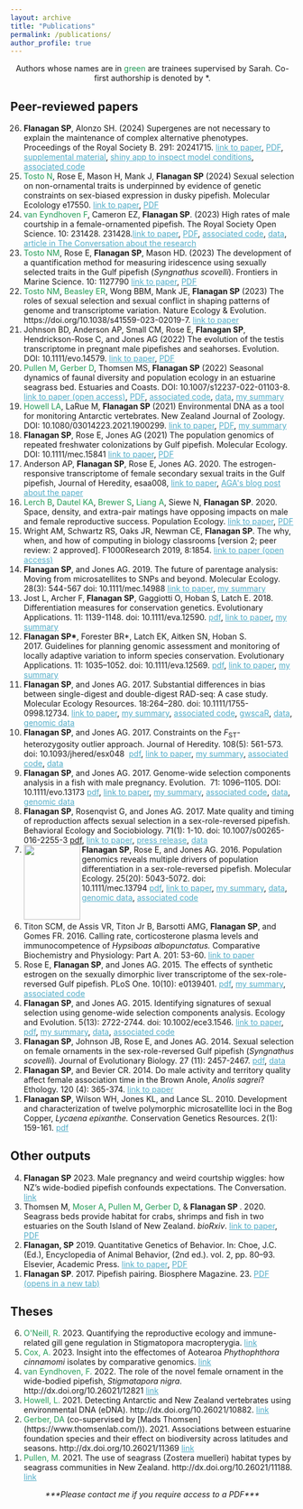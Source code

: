 ```yaml
---
layout: archive
title: "Publications"
permalink: /publications/
author_profile: true
---
```



<p style="text-align: center;">
Authors whose names are in <span style="color:#239B56">green</span> are trainees supervised by Sarah. 
Co-first authorship is denoted by *.
</p>

<h2>Peer-reviewed papers</h2>

<ol reversed>

 <li><strong>Flanagan SP</strong>, Alonzo SH. (2024) Supergenes are not necessary to explain the maintenance of complex alternative phenotypes. Proceedings of the Royal Society B. 291: 20241715. <a href="http://doi.org/10.1098/rspb.2024.1715" target="_blank" rel="noopener" style="color: rgb(82, 173, 200)">link to paper</a>, <a href="https://github.com/flanagan-lab/flanagan-lab.github.io/blob/master/pdfs/flanagan-alonzo-2024-supergenes-are-not-necessary-to-explain-the-maintenance-of-complex-alternative-phenotypes.pdf" aria-label="PDF (opens in a new tab)" style="color: rgb(82, 173, 200)">PDF</a>, <a href="https://rs.figshare.com/collections/Supplementary_material_from_Supergenes_are_not_necessary_to_explain_the_maintenance_of_complex_alternative_phenotypes_/7486576" target="_blank" rel="noopener" style="color: rgb(82, 173, 200)">supplemental material</a>, <a href="https://spflanagan.shinyapps.io/morph_predictions/" target="_blank" rel="noopener" style="color: rgb(82, 173, 200)">shiny app to inspect model conditions</a>, <a href="https://zenodo.org/records/13756017" target="_blank" rel="noopener" style="color: rgb(82, 173, 200)">associated code</a></li>

<li><span style="color:#239B56">Tosto N</span>, Rose E, Mason H, Mank J, <strong>Flanagan SP</strong> (2024) Sexual selection on non-ornamental traits is underpinned by evidence of genetic constraints on sex-biased expression in dusky pipefish. Molecular Ecolology e17550. <a href="https://doi.org/10.1111/mec.17550" target="_blank" rel="noopener" style="color: rgb(82, 173, 200)">link to paper</a>, <a href="https://github.com/flanagan-lab/flanagan-lab.github.io/blob/master/pdfs/Molecular Ecology - 2024 - Tosto - Sexual Selection on Non‐Ornamental Traits Is Underpinned by Evidence of Genetic.pdf" aria-label="PDF (opens in a new tab)" style="color: rgb(82, 173, 200)">PDF</a> </li>

 <li><span style="color:#239B56">van Eyndhoven F</span>, Cameron EZ, <strong> Flanagan SP</strong>. (2023) High rates of male courtship in a female-ornamented pipefish. The Royal Society Open Science. 10: 231428. 231428.<a href="https://royalsocietypublishing.org/doi/10.1098/rsos.231428" target="_blank" rel="noopener" style="color: rgb(82, 173, 200)">link to paper</a>, <a href="https://github.com/flanagan-lab/flanagan-lab.github.io/blob/master/pdfs/van-eyndhoven-et-al-2023-high-rates-of-male-courtship-in-a-female-ornamented-pipefish.pdf" target="_blank" rel="noreferrer noopener" aria-label="PDF (opens in a new tab)" style="color: rgb(82, 173, 200)">PDF</a>, <a href="https://zenodo.org/records/10005680" target="_blank" rel="noopener" style="color: rgb(82, 173, 200)">associated code</a>, <a href="https://doi.org/10.5281/zenodo.7735430" target="_blank" rel="noopener" style="color: rgb(82, 173, 200)">data</a>, <a href="https://theconversation.com/male-pregnancy-and-weird-courtship-wiggles-how-nzs-wide-bodied-pipefish-confounds-expectations-216618" target="_blank" rel="noreferrer noopener" aria-label="my summary (opens in a new tab)" style="color: rgb(82, 173, 200)">article in The Conversation about the research</a></li>
 
 <li><span style="color:#239B56">Tosto NM</span>, Rose E, <strong>Flanagan SP</strong>, Mason HD. (2023) The development of a quantification method for measuring iridescence using sexually selected traits in the Gulf pipefish (<i>Syngnathus scovelli</i>). Frontiers in Marine Science. 10: 1127790 <a href="https://doi.org/10.3389/fmars.2023.1127790"  target="_blank" rel="noopener" style="color: rgb(82, 173, 200)">link to paper</a>, <a href="https://github.com/flanagan-lab/flanagan-lab.github.io/blob/master/pdfs/fmars-10-1127790.pdf" target="_blank" rel="noreferrer noopener" aria-label="PDF (opens in a new tab)" style="color: rgb(82, 173, 200)">PDF</a></li>
 
  <li><span style="color:#239B56">Tosto NM</span>, <span style="color:#239B56">Beasley ER</span>, Wong BBM, Mank JE, <strong>Flanagan SP</strong> (2023) The roles of sexual selection and sexual conflict in shaping patterns of genome and transcriptome variation. Nature Ecology & Evolution. https://doi.org/10.1038/s41559-023-02019-7. <a href="https://rdcu.be/c8jST"  target="_blank" rel="noopener" style="color: rgb(82, 173, 200)">link to paper</a></li>
    
  <li>Johnson BD, Anderson AP, Small CM, Rose E, <strong>Flanagan SP</strong>, Hendrickson-Rose C, and Jones AG (2022) The evolution of the testis transcriptome in pregnant male pipefishes and seahorses. Evolution. DOI: 10.1111/evo.14579. <a href="https://doi.org/10.1111/evo.14579"  target="_blank" rel="noopener" style="color: rgb(82, 173, 200)">link to paper</a>, <a href="https://github.com/flanagan-lab/flanagan-lab.github.io/blob/master/pdfs/Johnson_Evolution2022.pdf" target="_blank" rel="noreferrer noopener" aria-label="PDF (opens in a new tab)" style="color: rgb(82, 173, 200)">PDF</a></li>
  
  <li> <span style="color:#239B56">Pullen M</span>, <span style="color:#239B56">Gerber D</span>, Thomsen MS, <strong>Flanagan SP</strong> (2022) Seasonal dynamics of faunal diversity and population ecology in an estuarine seagrass bed. Estuaries and Coasts. DOI: 10.1007/s12237-022-01103-8. <a href="https://doi.org/10.1007/s12237-022-01103-8" target="_blank" rel="noopener" style="color: rgb(82, 173, 200)">link to paper (open access)</a>, <a href="https://github.com/flanagan-lab/flanagan-lab.github.io/blob/master/pdfs/Pullen2022_Article_SeasonalDynamicsOfFaunalDivers.pdf" target="_blank" rel="noreferrer noopener" aria-label="PDF (opens in a new tab)" style="color: rgb(82, 173, 200)">PDF</a>, <a href="https://zenodo.org/account/settings/github/repository/spflanagan/ecology-duvauchelle#" target="_blank" rel="noopener" style="color: rgb(82, 173, 200)">associated code</a>, <a href="https://zenodo.org/record/6800784" target="_blank" rel="noopener" style="color: rgb(82, 173, 200)">data</a>, <a href="https://sarahpflanagan.wordpress.com/?p=2002" target="_blank" rel="noreferrer noopener" aria-label="my summary (opens in a new tab)" style="color: rgb(82, 173, 200)">my summary</a> </li>
    

  <li> <span style="color:#239B56">Howell LA</span>, LaRue M, <strong>Flanagan SP</strong> (2021) Environmental DNA as a tool for monitoring Antarctic vertebrates. New Zealand Journal of Zoology. DOI: 10.1080/03014223.2021.1900299. <a href="https://doi.org/10.1080/03014223.2021.1900299" target="_blank" rel="noopener" style="color: rgb(82, 173, 200)">link to paper</a>, <a href="https://github.com/flanagan-lab/flanagan-lab.github.io/blob/master/pdfs/Howell%20et%20al%202021%20-%20environmental%20DNA%20as%20a%20monitoring%20tool.pdf" target="_blank" rel="noreferrer noopener" aria-label="PDF (opens in a new tab)" style="color: rgb(82, 173, 200)">PDF</a>, <a href="https://sarahpflanagan.wordpress.com/2021/06/23/edna-antarctica/" target="_blank" rel="noreferrer noopener" aria-label="my summary (opens in a new tab)" style="color: rgb(82, 173, 200)">my summary</a> </li>

  <li> <strong>Flanagan SP</strong>, Rose E, Jones AG (2021) The population genomics of repeated freshwater colonizations by Gulf pipefish. Molecular Ecology. DOI: 10.1111/mec.15841 <a href="http://doi.org/10.1111/mec.15841" target="_blank" rel="noopener" style="color: rgb(82, 173, 200)">link to paper</a>, <a href="https://github.com/flanagan-lab/flanagan-lab.github.io/blob/master/pdfs/Flanagan%20et%20al%202021%20-%20fwsw%20ACCEPTED.pdf" target="_blank" rel="noreferrer noopener" aria-label="PDF (accepted version)" style="color: rgb(82, 173, 200)">PDF</a> </li>

  <li> Anderson AP, <strong>Flanagan SP</strong>, Rose E, Jones AG. 2020. The estrogen-responsive transcriptome of female secondary sexual traits in the Gulf pipefish, Journal of Heredity, esaa008, <a href="https://academic.oup.com/jhered/advance-article-abstract/doi/10.1093/jhered/esaa008/5775491" target="_blank" rel="noopener" style="color: rgb(82, 173, 200)">link to paper</a>, <a href="http://blog.theaga.org/to-band-or-not-to-band-what-drives-the-expression-of-fashion-accessories-in-female-pipefish/" target="_blank" rel="noreferrer noopener" aria-label="AGA blog post (opens in a new tab)" style="color: rgb(82, 173, 200)">AGA's blog post about the paper</a> </li>

  <li> <span style="color:#239B56">Lerch B</span>, <span style="color:#239B56">Dautel KA</span>, <span style="color:#239B56">Brewer S</span>, <span style="color:#239B56">Liang A</span>, Siewe N, <strong>Flanagan SP</strong>. 2020. Space, density, and extra-pair matings have opposing impacts on male and female reproductive success. Population Ecology. <a href="https://esj-journals.onlinelibrary.wiley.com/doi/abs/10.1002/1438-390X.12047" target="_blank" rel="noopener" style="color: rgb(82, 173, 200)">link to paper</a>, <a href="https://github.com/flanagan-lab/flanagan-lab.github.io/blob/master/pdfs/Lerch%20et%20al%202020.pdf" target="_blank" rel="noreferrer noopener" aria-label="PDF" style="color: rgb(82, 173, 200)">PDF</a>  </li>

  <li> Wright AM, Schwartz RS, Oaks JR, Newman CE, <strong>Flanagan SP</strong>. The why, when, and how of computing in biology classrooms [version 2; peer review: 2 approved]. F1000Research 2019, 8:1854. <a href="https://doi.org/10.12688/f1000research.20873.1" target="_blank" rel="noopener" style="color: rgb(82, 173, 200)">link to paper (open access)</a> </li>
  
  <li> <strong>Flanagan SP</strong>, and Jones AG. 2019. The future of parentage analysis: Moving from microsatellites to SNPs and beyond. Molecular Ecology. 28(3): 544-567 doi: 10.1111/mec.14988 
    <a href="https://onlinelibrary.wiley.com/doi/abs/10.1111/mec.14988" target="_blank" rel="noopener" style="color: rgb(82, 173, 200)">link to paper</a>, <a href="https://sarahpflanagan.wordpress.com/2019/01/21/a-review-of-parentage-analysis/" target="_blank" rel="noreferrer noopener" aria-label="my summary (opens in a new tab)" style="color: rgb(82, 173, 200)">my summary</a></li>
  
  <li> Jost L, Archer F,<strong> Flanagan SP</strong>, Gaggiotti O, Hoban S, Latch E. 2018. Differentiation measures for conservation genetics. Evolutionary Applications. 11: 1139-1148. doi: 10.1111/eva.12590. 
    <a title="Jost_et_al-2018-Evolutionary_Applications" href="https://sarahpflanagan.files.wordpress.com/2018/02/jost_et_al-2018-evolutionary_applications.pdf" target="_blank" rel="noopener" style="color: rgb(82, 173, 200)">pdf</a>, <a href="http://onlinelibrary.wiley.com/doi/10.1111/eva.12590/full" target="_blank" rel="noopener" style="color: rgb(82, 173, 200)">link to paper</a>, <a href="https://sarahpflanagan.wordpress.com/2017/12/22/how-can-modern-genetic-tools-be-used-in-conservation-assessment-and-monitoring/" target="_blank" rel="noopener" style="color: rgb(82, 173, 200)">my summary</a> </li>

  <li> <strong><span class="author">Flanagan SP*</span></strong>, <span class="author">Forester BR*</span>, <span class="author">Latch EK</span>, <span class="author">Aitken SN</span>, <span class="author">Hoban S</span>. 2017. <span class="articleTitle">Guidelines for planning genomic assessment and monitoring of locally adaptive variation to inform species conservation</span>. <span class="journalTitle">Evolutionary Applications</span>. <span class="vol">11</span>: <span class="pageFirst">1035</span>–<span class="pageLast">1052</span>. doi: 10.1111/eva.12569. 
    <a title="Flanagan_et_al-2017-Evolutionary_Applications" href="https://sarahpflanagan.files.wordpress.com/2017/12/flanagan_et_al-2017-evolutionary_applications.pdf" target="_blank" rel="noopener" style="color: rgb(82, 173, 200)">pdf</a>, <a href="http://onlinelibrary.wiley.com/doi/10.1111/eva.12569/full" target="_blank" rel="noopener" style="color: rgb(82, 173, 200)">link to paper</a>, <a href="https://sarahpflanagan.wordpress.com/2017/12/22/how-can-modern-genetic-tools-be-used-in-conservation-assessment-and-monitoring/" target="_blank" rel="noopener" style="color: rgb(82, 173, 200)">my summary</a> </li>

  <li> <strong>Flanagan SP</strong>, and Jones AG. 2017. Substantial differences in bias between single-digest and double-digest RAD-seq: A case study. Molecular Ecology Resources. <span class="vol">18</span>:<span class="pageFirst">264</span>–<span class="pageLast">280</span>. doi: 10.1111/1755-0998.12734. <a href="http://onlinelibrary.wiley.com/doi/10.1111/1755-0998.12734/full" target="_blank" rel="noopener" style="color: rgb(82, 173, 200)">link to paper</a>, <a href="https://sarahpflanagan.wordpress.com/2017/12/13/rad-seq-in-pipefish-a-cautionary-tale/" target="_blank" rel="noopener" style="color: rgb(82, 173, 200)">my summary</a>, <a href="https://github.com/spflanagan/SCA" target="_blank" rel="noopener" style="color: rgb(82, 173, 200)">associated code</a>, <a href="https://github.com/spflanagan/gwscaR" target="_blank" rel="noopener" style="color: rgb(82, 173, 200)">gwscaR</a>, <a href="https://doi.org/10.5061/dryad.qf916" target="_blank" rel="noopener" style="color: rgb(82, 173, 200)">data</a>, <a href="https://www.ncbi.nlm.nih.gov/sra/?term=SRP096542" target="_blank" rel="noopener" style="color: rgb(82, 173, 200)">genomic data</a></li>

  <li> <strong>Flanagan SP</strong>, and Jones AG. 2017. Constraints on the <em>F</em><sub>ST</sub>-heterozygosity outlier approach. Journal of Heredity. 108(5): 561-573. doi: 10.1093/jhered/esx048  <a title="Flanagan and Jones 2017 JHeredity" href="https://sarahpflanagan.files.wordpress.com/2018/01/flanagan-and-jones-2017-jheredity.pdf" target="_blank" rel="noopener" style="color: rgb(82, 173, 200)">pdf</a>, <a href="https://academic.oup.com//jhered/article/doi/10.1093/jhered/esx048/3806805/Constraints-on-the-FSTHeterozygosity-Outlier?guestAccessKey=bb60bd3f-bdc2-4673-9b74-92efefd04db0" target="_blank" rel="noopener" style="color: rgb(82, 173, 200)">link to paper</a>, <a href="https://sarahpflanagan.wordpress.com/2017/06/07/finding-limitations-with-common-analysis-methods-my-new-paper/" target="_blank" rel="noopener" style="color: rgb(82, 173, 200)">my summary</a>, <a href="https://github.com/spflanagan/fsthet_analysis" target="_blank" rel="noopener" style="color: rgb(82, 173, 200)">associated code</a>, <a href="http://datadryad.org/handle/10255/dryad.103085" target="_blank" rel="noopener" style="color: rgb(82, 173, 200)">data</a> </li>

  <li> <strong>Flanagan SP</strong>, and Jones AG. 2017. Genome-wide selection components analysis in a fish with male pregnancy. Evolution.  71: 1096–1105. DOI: 10.1111/evo.13173 <a title="Flanagan and Jones 2017 Evolution" href="https://sarahpflanagan.files.wordpress.com/2018/01/flanagan-and-jones-2017-evolution.pdf" target="_blank" rel="noopener" style="color: rgb(82, 173, 200)">pdf</a>, <a href="http://onlinelibrary.wiley.com/doi/10.1111/evo.13173/abstract;jsessionid=9B5AF79B09D88A653C1963FE810C7B31.f02t03" target="_blank" rel="noopener" style="color: rgb(82, 173, 200)">link to paper</a>, <a href="https://sarahpflanagan.wordpress.com/2017/02/06/understanding-the-different-components-of-selection/" target="_blank" rel="noopener" style="color: rgb(82, 173, 200)">my summary</a>, <a href="https://zenodo.org/record/200439" target="_blank" rel="noopener" style="color: rgb(82, 173, 200)">associated code</a>, <a href="http://dx.doi.org/10.5061/dryad.5c1tj" target="_blank" rel="noopener" style="color: rgb(82, 173, 200)">data</a>, <a href="https://trace.ncbi.nlm.nih.gov/Traces/sra_sub/sub.cgi?acc=SRP096542&focus=SRP096542&from=list&action=show:STUDY" target="_blank" rel="noopener" style="color: rgb(82, 173, 200)">genomic data</a> </li>

  <li> <strong>Flanagan SP</strong>, Rosenqvist G, and Jones AG. 2017. Mate quality and timing of reproduction affects sexual selection in a sex-role-reversed pipefish. Behavioral Ecology and Sociobiology. 71(1): 1-10. doi: 10.1007/s00265-016-2255-3 <a title="Flanagan et al 2017" href="https://sarahpflanagan.files.wordpress.com/2017/12/flanagan-et-al-2017.pdf" target="_blank" rel="noopener">pdf</a>, <a href="http://rdcu.be/n8go" target="_blank" rel="noopener" style="color: rgb(82, 173, 200)">link to paper</a>, <a href="http://www.nimbios.org/press/FS_pipefish" target="_blank" rel="noopener" style="color: rgb(82, 173, 200)">press release</a>, <a href="http://dx.doi.org/10.5061/dryad.5ff20" target="_blank" rel="noopener" style="color: rgb(82, 173, 200)">data</a></li>

  <li><img align="left" src='/images/mecover.gif' height='133' width='100'> <strong>Flanagan SP</strong>, Rose E, and Jones AG. 2016. Population genomics reveals multiple drivers of population differentiation in a sex-role-reversed pipefish. Molecular Ecology. 25(20): 5043-5072. doi: 10.1111/mec.13794 <a title="Flanagan et al 2016" href="https://sarahpflanagan.files.wordpress.com/2018/01/flanagan-et-al-2016.pdf" target="_blank" rel="noopener" style="color: rgb(82, 173, 200)">pdf</a>, <a href="http://onlinelibrary.wiley.com/doi/10.1111/mec.13794/abstract" target="_blank" rel="noopener noreferrer" style="color: rgb(82, 173, 200)">link to paper</a>, <a href="https://sarahpflanagan.wordpress.com/2016/11/04/population-genomics-what-is-it-and-why-should-you-care/" target="_blank" rel="noopener" style="color: rgb(82, 173, 200)">my summary</a>, <a href="http://dx.doi.org/10.5061/dryad.38nh3" target="_blank" rel="noopener" style="color: rgb(82, 173, 200)">data</a>, <a href="https://www.ncbi.nlm.nih.gov/bioproject/PRJNA327313" target="_blank" rel="noopener" style="color: rgb(82, 173, 200)">genomic data</a>, <a href="https://zenodo.org/badge/latestdoi/51271165" target="_blank" rel="noopener" style="color: rgb(82, 173, 200)">associated code</a> </li>
<br>
<br>
  <li> Titon SCM, de Assis VR, Titon Jr B, Barsotti AMG, <strong>Flanagan SP</strong>, and Gomes FR. 2016<em>. </em>Calling rate, corticosterone plasma levels and immunocompetence of <em>Hypsiboas albopunctatus. </em>Comparative Biochemistry and Physiology: Part A. 201: 53-60. <a href="https://www.researchgate.net/publication/304576639_Calling_rate_corticosterone_plasma_levels_and_immunocompetence_of_Hypsiboas_albopunctatus" target="_blank" rel="noopener noreferrer" style="color: rgb(82, 173, 200)">link to paper</a> </li>

  <li> Rose E, <strong>Flanagan SP</strong>, and Jones AG. 2015<em>. </em>The effects of synthetic estrogen on the sexually dimorphic liver transcriptome of the sex-role-reversed Gulf pipefish. PLoS One. 10(10): e0139401. <a href="https://sarahpflanagan.files.wordpress.com/2016/09/journal-pone-0139401.pdf" target="_blank" rel="noopener noreferrer" style="color: rgb(82, 173, 200)">pdf</a>, <a href="https://sarahpflanagan.wordpress.com/2015/11/11/estrogen-and-its-effects-on-gene-expression-in-pipefish-livers/" target="_blank" rel="noopener noreferrer" style="color: rgb(82, 173, 200)">my summary</a>, <a href="https://github.com/spflanagan/RNAseq_analysis" target="_blank" rel="noopener noreferrer" style="color: rgb(82, 173, 200)">associated code</a> </li>

  <li> <strong>Flanagan SP</strong>, and Jones AG. 2015. Identifying signatures of sexual selection using genome-wide selection components analysis. Ecology and Evolution. 5(13): 2722-2744. doi: 10.1002/ece3.1546. <a href="https://onlinelibrary.wiley.com/doi/10.1002/ece3.1546" target="_blank" rel="noopener noreferrer" style="color:rgb(82, 173, 200)">link to paper</a>, <a href="https://sarahpflanagan.files.wordpress.com/2016/09/ece30005-2722.pdf" target="_blank" rel="noopener noreferrer" style="color: rgb(82, 173, 200)">pdf</a>, <a href="https://sarahpflanagan.wordpress.com/2015/06/22/my-new-paper/" target="_blank" rel="noopener noreferrer" style="color: rgb(82, 173, 200)">my summary</a>, <a href="http://dx.doi.org/10.5061/dryad.5k84d" target="_blank" rel="noopener noreferrer" style="color: rgb(82, 173, 200)">data</a>, <a href="https://github.com/spflanagan/gwsca_simulation_model" target="_blank" rel="noopener noreferrer" style="color: rgb(82, 173, 200)">associated code</a> </li>

  <li> <strong>Flanagan SP</strong>, Johnson JB, Rose E, and Jones AG. 2014. Sexual selection on female ornaments in the sex-role-reversed Gulf pipefish (<em>Syngnathus scovelli</em>). Journal of Evolutionary Biology. 27 (11): 2457-2467. <a href="https://sarahpflanagan.files.wordpress.com/2019/08/flanagan_et_al-2014-journal_of_evolutionary_biology.pdf" target="_blank" rel="noopener noreferrer" style="color: rgb(82, 173, 200)">pdf</a>, <a href="http://datadryad.org/handle/10255/dryad.70138" target="_blank" rel="noopener noreferrer" style="color: rgb(82, 173, 200)">data</a> </li>

  <li> <strong>Flanagan SP</strong>, and Bevier CR. 2014. Do male activity and territory quality affect female association time in the Brown Anole, <em>Anolis sagrei</em>? Ethology. 120 (4): 365-374. <a href="http://onlinelibrary.wiley.com/doi/10.1111/eth.12213/abstract" target="_blank" rel="noopener noreferrer" style="color: rgb(82, 173, 200)">link to paper</a> </li>

  <li> <strong>Flanagan SP</strong>, Wilson WH, Jones KL, and Lance SL. 2010. Development and characterization of twelve polymorphic microsatellite loci in the Bog Copper, <em>Lycaena epixanthe. </em>Conservation Genetics Resources. 2(1): 159-161. <a href="https://sarahpflanagan.files.wordpress.com/2016/09/flanagan-et-al-2009.pdf" target="_blank" rel="noopener noreferrer" style="color: rgb(82, 173, 200)">pdf</a> </li>

</ol>

<p></p>

<h2>Other outputs</h2>

<ol reversed>

  <li><strong>Flanagan SP</strong> 2023. Male pregnancy and weird courtship wiggles: how NZ’s wide-bodied pipefish confounds expectations. The Conversation. <a href="https://theconversation.com/male-pregnancy-and-weird-courtship-wiggles-how-nzs-wide-bodied-pipefish-confounds-expectations-216618" target="_blank" rel="noopener noreferrer" style="color: rgb(82, 173, 200)">link</a> </li>
  
  <li> Thomsen M, <span style="color:#239B56">Moser A</span>, <span style="color:#239B56">Pullen M</span>, <span style="color:#239B56">Gerber D</span>, & <strong>Flanagan SP </strong>. 2020. Seagrass beds provide habitat for crabs, shrimps and fish in two estuaries on the South Island of New Zealand. <em>bioRxiv</em>. <a href="https://www.biorxiv.org/content/10.1101/2020.07.22.120055v1.abstract" target="_blank" rel="noopener noreferrer" style="color: rgb(82, 173, 200)">link to paper</a>, <a href="https://github.com/flanagan-lab/flanagan-lab.github.io/blob/master/pdfs/Thomsen-20-seagrass-report-ecan-fish-0704.pdf" target="_blank" rel="noreferrer noopener" aria-label="PDF (opens in a new tab)" style="color: rgb(82, 173, 200)">PDF</a> </li>
  
  <li> <strong>Flanagan, SP</strong> 2019. Quantitative Genetics of Behavior. In: Choe, J.C. (Ed.), Encyclopedia of Animal Behavior, (2nd ed.). vol. 2, pp. 80–93. Elsevier, Academic Press. <a href="https://www.elsevier.com/books/encyclopedia-of-animal-behavior/choe/978-0-12-813251-7" target="_blank" rel="noopener" style="color: rgb(82, 173, 200)">link to paper</a>, <a href="https://sarahpflanagan.files.wordpress.com/2019/11/flanagan-2019-bookchapter.pdf" target="_blank" rel="noreferrer noopener" aria-label="PDF (opens in a new tab)" style="color: rgb(82, 173, 200)">PDF</a> </li>
  
  <li> <strong>Flanagan SP</strong>. 2017. Pipefish pairing. Biosphere Magazine. 23. <a title="biosphere-pipefish-pairing" href="https://sarahpflanagan.files.wordpress.com/2016/09/biosphere-pipefish-pairing.pdf" target="_blank" rel="noopener" style="color: rgb(82, 173, 200)">PDF (opens in a new tab)</a></li>

</ol>

<p></p>

<h2>Theses</h2>

<ol reversed>
  
 <li>  <span style="color:#239B56">O'Neill, R.</span> 2023. Quantifying the reproductive ecology and immune-related gill gene regulation in Stigmatopora macropterygia. <a href="https://ir.canterbury.ac.nz/items/0df492e4-2bd0-4aeb-b480-92bed96e0117" target="_blank" rel="noopener noreferrer" style="color: rgb(82, 173, 200)">link</a></li>
 
  <li> <span style="color:#239B56">Cox, A.</span> 2023. Insight into the effectomes of Aotearoa <i>Phythophthora cinnamomi</i> isolates by comparative genomics. <a href="https://ir.canterbury.ac.nz/items/cfa6bec3-4c00-415d-91c7-b75cb9e3446b" target="_blank" rel="noopener noreferrer" style="color: rgb(82, 173, 200)">link</a></li>
  
  <li> <span style="color:#239B56">van Eyndhoven, F.</span> 2022. The role of the novel female ornament in the wide-bodied pipefish, <i>Stigmatapora nigra</i>. http://dx.doi.org/10.26021/12821 <a href="https://ir.canterbury.ac.nz/handle/10092/103722" target="_blank" rel="noopener noreferrer" style="color: rgb(82, 173, 200)">link</a> </li>
    
  <li> <span style="color:#239B56">Howell, L.</span> 2021. Detecting Antarctic and New Zealand vertebrates using environmental DNA (eDNA). http://dx.doi.org/10.26021/10882. <a href="https://ir.canterbury.ac.nz/handle/10092/101828" target="_blank" rel="noopener noreferrer" style="color: rgb(82, 173, 200)">link</a> </li>
  
  <li> <span style="color:#239B56">Gerber, DA</span> (co-supervised by [Mads Thomsen](https://www.thomsenlab.com/)). 2021. Associations between estuarine foundation species and their effect on biodiversity across latitudes and seasons. http://dx.doi.org/10.26021/11369 <a href="https://ir.canterbury.ac.nz/handle/10092/102320" target="_blank" rel="noopener noreferrer" style="color: rgb(82, 173, 200)">link</a> </li>
    
  <li> <span style="color:#239B56">Pullen, M.</span> 2021. The use of seagrass (Zostera muelleri) habitat types by seagrass communities in New Zealand. http://dx.doi.org/10.26021/11188. <a href="https://ir.canterbury.ac.nz/handle/10092/102132" target="_blank" rel="noopener noreferrer" style="color: rgb(82, 173, 200)">link</a> </li>


</ol>

<p style="text-align: center;"><em>***Please contact me if you require access to a PDF***</em></p>
